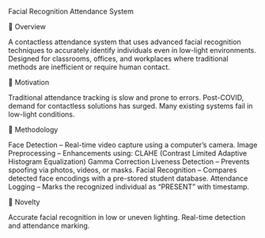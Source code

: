 Facial Recognition Attendance System

📌 Overview

A contactless attendance system that uses advanced facial recognition techniques to accurately identify individuals even in low-light environments. Designed for classrooms, offices, and workplaces where traditional methods are inefficient or require human contact.

🚀 Motivation

Traditional attendance tracking is slow and prone to errors.
Post-COVID, demand for contactless solutions has surged.
Many existing systems fail in low-light conditions.

🧠 Methodology

Face Detection – Real-time video capture using a computer’s camera.
Image Preprocessing – Enhancements using:
CLAHE (Contrast Limited Adaptive Histogram Equalization)
Gamma Correction
Liveness Detection – Prevents spoofing via photos, videos, or masks.
Facial Recognition – Compares detected face encodings with a pre-stored student database.
Attendance Logging – Marks the recognized individual as “PRESENT” with timestamp.

🌟 Novelty

Accurate facial recognition in low or uneven lighting.
Real-time detection and attendance marking.
